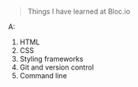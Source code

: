 > Things I have learned at Bloc.io

A:
1. HTML
2. CSS
3. Styling frameworks
4. Git and version control
5. Command line
